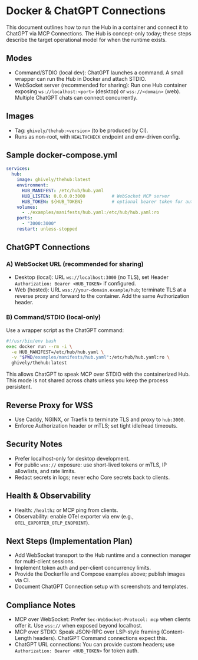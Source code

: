 # Docker & ChatGPT Connections

This document outlines how to run the Hub in a container and connect it to ChatGPT via MCP Connections. The Hub is concept-only today; these steps describe the target operational model for when the runtime exists.

## Modes
- Command/STDIO (local dev): ChatGPT launches a command. A small wrapper can run the Hub in Docker and attach STDIO.
- WebSocket server (recommended for sharing): Run one Hub container exposing `ws://localhost:<port>` (desktop) or `wss://<domain>` (web). Multiple ChatGPT chats can connect concurrently.

## Images
- Tag: `ghively/thehub:<version>` (to be produced by CI).
- Runs as non-root, with `HEALTHCHECK` endpoint and env-driven config.

## Sample docker-compose.yml
```yaml
services:
  hub:
    image: ghively/thehub:latest
    environment:
      HUB_MANIFEST: /etc/hub/hub.yaml
      HUB_LISTEN: 0.0.0.0:3000          # WebSocket MCP server
      HUB_TOKEN: ${HUB_TOKEN}           # optional bearer token for auth
    volumes:
      - ./examples/manifests/hub.yaml:/etc/hub/hub.yaml:ro
    ports:
      - "3000:3000"
    restart: unless-stopped
```

## ChatGPT Connections

### A) WebSocket URL (recommended for sharing)
- Desktop (local): URL `ws://localhost:3000` (no TLS), set Header `Authorization: Bearer <HUB_TOKEN>` if configured.
- Web (hosted): URL `wss://your-domain.example/hub`; terminate TLS at a reverse proxy and forward to the container. Add the same Authorization header.

### B) Command/STDIO (local-only)
Use a wrapper script as the ChatGPT command:
```bash
#!/usr/bin/env bash
exec docker run --rm -i \
  -e HUB_MANIFEST=/etc/hub/hub.yaml \
  -v "$PWD/examples/manifests/hub.yaml":/etc/hub/hub.yaml:ro \
  ghively/thehub:latest
```
This allows ChatGPT to speak MCP over STDIO with the containerized Hub. This mode is not shared across chats unless you keep the process persistent.

## Reverse Proxy for WSS
- Use Caddy, NGINX, or Traefik to terminate TLS and proxy to `hub:3000`.
- Enforce Authorization header or mTLS; set tight idle/read timeouts.

## Security Notes
- Prefer localhost-only for desktop development.
- For public `wss://` exposure: use short-lived tokens or mTLS, IP allowlists, and rate limits.
- Redact secrets in logs; never echo Core secrets back to clients.

## Health & Observability
- Health: `/healthz` or MCP ping from clients.
- Observability: enable OTel exporter via env (e.g., `OTEL_EXPORTER_OTLP_ENDPOINT`).

## Next Steps (Implementation Plan)
- Add WebSocket transport to the Hub runtime and a connection manager for multi-client sessions.
- Implement token auth and per-client concurrency limits.
- Provide the Dockerfile and Compose examples above; publish images via CI.
- Document ChatGPT Connection setup with screenshots and templates.

## Compliance Notes
- MCP over WebSocket: Prefer `Sec-WebSocket-Protocol: mcp` when clients offer it. Use `wss://` when exposed beyond localhost.
- MCP over STDIO: Speak JSON-RPC over LSP-style framing (Content-Length headers). ChatGPT Command connections expect this.
- ChatGPT URL connections: You can provide custom headers; use `Authorization: Bearer <HUB_TOKEN>` for token auth.

